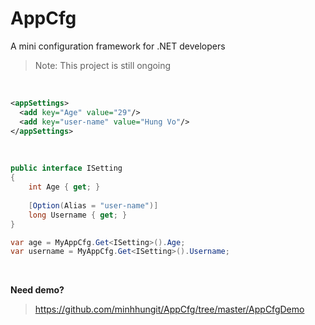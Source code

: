 # AppCfg
A mini configuration framework for .NET developers

> Note: This project is still ongoing

<br />

```xml
<appSettings>
  <add key="Age" value="29"/>
  <add key="user-name" value="Hung Vo"/>
</appSettings>
```
<br />

```csharp
public interface ISetting
{
    int Age { get; }
	
    [Option(Alias = "user-name")] 
    long Username { get; }
}

var age = MyAppCfg.Get<ISetting>().Age;
var username = MyAppCfg.Get<ISetting>().Username;

```
<br />

**Need demo?**
> https://github.com/minhhungit/AppCfg/tree/master/AppCfgDemo
